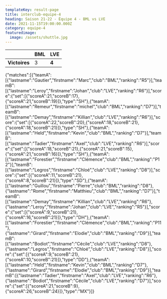 ```yaml
---
templateKey: result-page
title: interclub-equipe-4
heading: Saison 21-22 - Équipe 4 - BML vs LVE
date: 2021-11-15T19:00:00.000Z
category: equipe-4
featuredimage:
  image: /assets/shuttle.jpg
---
```

|               | BML   | LVE |
| ------------- | ----- | --- |
| **Victoires** | 3 | **4**   |

<scoreboard>{"matches":[{"teamA":[{"lastname":"Gautier","firstname":"Marc","club":"BML","ranking":"R5"}],"teamB":[{"lastname":"Leroy","firstname":"Johan","club":"LVE","ranking":"R6"}],"score":{"set":[{"scoreA":21,"scoreB":17},{"scoreA":21,"scoreB":19}]},"type":"SH"},{"teamA":[{"lastname":"Remeur","firstname":"michel","club":"BML","ranking":"D7"}],"teamB":[{"lastname":"Demay","firstname":"Killian","club":"LVE","ranking":"R6"}],"score":{"set":[{"scoreA":22,"scoreB":20},{"scoreA":18,"scoreB":21},{"scoreA":18,"scoreB":21}]},"type":"SH"},{"teamA":[{"lastname":"Held","firstname":"Kevin","club":"BML","ranking":"D7"}],"teamB":[{"lastname":"Tadier","firstname":"Axel","club":"LVE","ranking":"R6"}],"score":{"set":[{"scoreA":18,"scoreB":21},{"scoreA":21,"scoreB":15},{"scoreA":21,"scoreB":16}]},"type":"SH"},{"teamA":[{"lastname":"Forestier","firstname":"Clémence","club":"BML","ranking":"P12"}],"teamB":[{"lastname":"Legros","firstname":"Chloé","club":"LVE","ranking":"D8"}],"score":{"set":[{"scoreA":11,"scoreB":21},{"scoreA":8,"scoreB":21}]},"type":"SD"},{"teamA":[{"lastname":"Guillou","firstname":"Pierre","club":"BML","ranking":"D8"},{"lastname":"Rome","firstname":"Matthieu","club":"BML","ranking":"D7"}],"teamB":[{"lastname":"Demay","firstname":"Killian","club":"LVE","ranking":"R6"},{"lastname":"Leroy","firstname":"Johan","club":"LVE","ranking":"R5"}],"score":{"set":[{"scoreA":9,"scoreB":21},{"scoreA":16,"scoreB":21}]},"type":"DH"},{"teamA":[{"lastname":"Forestier","firstname":"Clémence","club":"BML","ranking":"P11"},{"lastname":"Girard","firstname":"Elodie","club":"BML","ranking":"D9"}],"teamB":[{"lastname":"Bodiot","firstname":"Cécile","club":"LVE","ranking":"D8"},{"lastname":"Legros","firstname":"Chloé","club":"LVE","ranking":"D8"}],"score":{"set":[{"scoreA":9,"scoreB":21},{"scoreA":10,"scoreB":21}]},"type":"DD"},{"teamA":[{"lastname":"Held","firstname":"Kevin","club":"BML","ranking":"D7"},{"lastname":"Girard","firstname":"Elodie","club":"BML","ranking":"D9"}],"teamB":[{"lastname":"Tadier","firstname":"Axel","club":"LVE","ranking":"R6"},{"lastname":"Bodiot","firstname":"Cécile","club":"LVE","ranking":"D7"}],"score":{"set":[{"scoreA":21,"scoreB":9},{"scoreA":26,"scoreB":24}]},"type":"MX"}]}</scoreboard>
